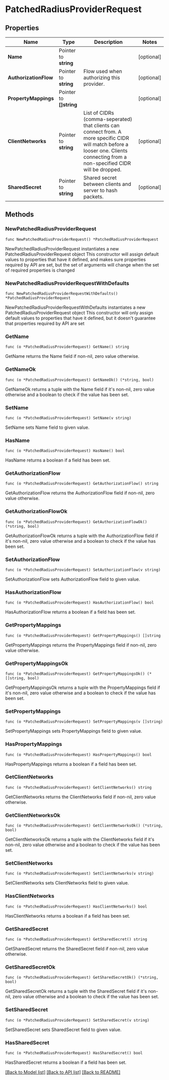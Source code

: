 # PatchedRadiusProviderRequest

## Properties

Name | Type | Description | Notes
------------ | ------------- | ------------- | -------------
**Name** | Pointer to **string** |  | [optional] 
**AuthorizationFlow** | Pointer to **string** | Flow used when authorizing this provider. | [optional] 
**PropertyMappings** | Pointer to **[]string** |  | [optional] 
**ClientNetworks** | Pointer to **string** | List of CIDRs (comma-seperated) that clients can connect from. A more specific CIDR will match before a looser one. Clients connecting from a non-specified CIDR will be dropped. | [optional] 
**SharedSecret** | Pointer to **string** | Shared secret between clients and server to hash packets. | [optional] 

## Methods

### NewPatchedRadiusProviderRequest

`func NewPatchedRadiusProviderRequest() *PatchedRadiusProviderRequest`

NewPatchedRadiusProviderRequest instantiates a new PatchedRadiusProviderRequest object
This constructor will assign default values to properties that have it defined,
and makes sure properties required by API are set, but the set of arguments
will change when the set of required properties is changed

### NewPatchedRadiusProviderRequestWithDefaults

`func NewPatchedRadiusProviderRequestWithDefaults() *PatchedRadiusProviderRequest`

NewPatchedRadiusProviderRequestWithDefaults instantiates a new PatchedRadiusProviderRequest object
This constructor will only assign default values to properties that have it defined,
but it doesn't guarantee that properties required by API are set

### GetName

`func (o *PatchedRadiusProviderRequest) GetName() string`

GetName returns the Name field if non-nil, zero value otherwise.

### GetNameOk

`func (o *PatchedRadiusProviderRequest) GetNameOk() (*string, bool)`

GetNameOk returns a tuple with the Name field if it's non-nil, zero value otherwise
and a boolean to check if the value has been set.

### SetName

`func (o *PatchedRadiusProviderRequest) SetName(v string)`

SetName sets Name field to given value.

### HasName

`func (o *PatchedRadiusProviderRequest) HasName() bool`

HasName returns a boolean if a field has been set.

### GetAuthorizationFlow

`func (o *PatchedRadiusProviderRequest) GetAuthorizationFlow() string`

GetAuthorizationFlow returns the AuthorizationFlow field if non-nil, zero value otherwise.

### GetAuthorizationFlowOk

`func (o *PatchedRadiusProviderRequest) GetAuthorizationFlowOk() (*string, bool)`

GetAuthorizationFlowOk returns a tuple with the AuthorizationFlow field if it's non-nil, zero value otherwise
and a boolean to check if the value has been set.

### SetAuthorizationFlow

`func (o *PatchedRadiusProviderRequest) SetAuthorizationFlow(v string)`

SetAuthorizationFlow sets AuthorizationFlow field to given value.

### HasAuthorizationFlow

`func (o *PatchedRadiusProviderRequest) HasAuthorizationFlow() bool`

HasAuthorizationFlow returns a boolean if a field has been set.

### GetPropertyMappings

`func (o *PatchedRadiusProviderRequest) GetPropertyMappings() []string`

GetPropertyMappings returns the PropertyMappings field if non-nil, zero value otherwise.

### GetPropertyMappingsOk

`func (o *PatchedRadiusProviderRequest) GetPropertyMappingsOk() (*[]string, bool)`

GetPropertyMappingsOk returns a tuple with the PropertyMappings field if it's non-nil, zero value otherwise
and a boolean to check if the value has been set.

### SetPropertyMappings

`func (o *PatchedRadiusProviderRequest) SetPropertyMappings(v []string)`

SetPropertyMappings sets PropertyMappings field to given value.

### HasPropertyMappings

`func (o *PatchedRadiusProviderRequest) HasPropertyMappings() bool`

HasPropertyMappings returns a boolean if a field has been set.

### GetClientNetworks

`func (o *PatchedRadiusProviderRequest) GetClientNetworks() string`

GetClientNetworks returns the ClientNetworks field if non-nil, zero value otherwise.

### GetClientNetworksOk

`func (o *PatchedRadiusProviderRequest) GetClientNetworksOk() (*string, bool)`

GetClientNetworksOk returns a tuple with the ClientNetworks field if it's non-nil, zero value otherwise
and a boolean to check if the value has been set.

### SetClientNetworks

`func (o *PatchedRadiusProviderRequest) SetClientNetworks(v string)`

SetClientNetworks sets ClientNetworks field to given value.

### HasClientNetworks

`func (o *PatchedRadiusProviderRequest) HasClientNetworks() bool`

HasClientNetworks returns a boolean if a field has been set.

### GetSharedSecret

`func (o *PatchedRadiusProviderRequest) GetSharedSecret() string`

GetSharedSecret returns the SharedSecret field if non-nil, zero value otherwise.

### GetSharedSecretOk

`func (o *PatchedRadiusProviderRequest) GetSharedSecretOk() (*string, bool)`

GetSharedSecretOk returns a tuple with the SharedSecret field if it's non-nil, zero value otherwise
and a boolean to check if the value has been set.

### SetSharedSecret

`func (o *PatchedRadiusProviderRequest) SetSharedSecret(v string)`

SetSharedSecret sets SharedSecret field to given value.

### HasSharedSecret

`func (o *PatchedRadiusProviderRequest) HasSharedSecret() bool`

HasSharedSecret returns a boolean if a field has been set.


[[Back to Model list]](../README.md#documentation-for-models) [[Back to API list]](../README.md#documentation-for-api-endpoints) [[Back to README]](../README.md)


